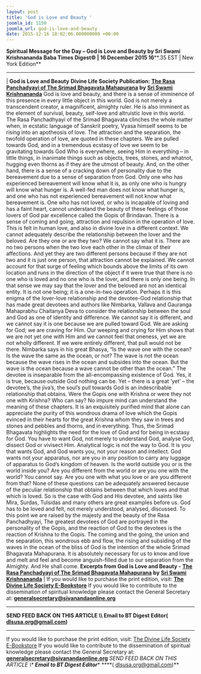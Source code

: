 ```yaml
---
layout: post
title: 'God is Love and Beauty '
joomla_id: 1150
joomla_url: god-is-love-and-beauty
date: 2015-12-16 18:02:06.000000000 +00:00
---
```

**Spiritual Message for the Day – God is Love and Beauty by Sri Swami Krishnananda**
 **Baba Times Digest© | 16 December 2015 16****.35 EST | New York Edition**
* * *
| 
**God is Love and Beauty**
**Divine Life Society Publication:** [**The Rasa Panchadyayi of The Srimad Bhagavata Mahapurana**](http://www.swami-krishnananda.org/disc/disc_303.html) **by** [**Sri Swami Krishnananda**](http://www.dlshq.org/saints/krishnananda.htm)
God is love and beauty, and there is a sense of imminence of this presence in every little object in this world. God is not merely a transcendent creator, a magnificent, almighty ruler. He is also imminent as the element of survival, beauty, self-love and altruistic love in this world. The Rasa Panchadhyayi of the Srimad Bhagavata clinches the whole matter when, in ecstatic language of Sanskrit poetry, Vyasa himself seems to be rising into an apotheosis of love.
The attraction and the separation, the twofold operation of love, are quoted in these chapters. We are pulled towards God, and in a tremendous ecstasy of love we seem to be gravitating towards God Who is everywhere, seeing Him in everything – in little things, in inanimate things such as objects, trees, stones, and whatnot, hugging even thorns as if they are the utmost of beauty. And, on the other hand, there is a sense of a cracking down of personality due to the bereavement due to a sense of separation from God. Only one who has experienced bereavement will know what it is, as only one who is hungry will know what hunger is. A well-fed man does not know what hunger is, and one who has not experienced bereavement will not know what bereavement is. One who has not loved, or who is incapable of loving and has a faint heart, cannot understand the beauty of these feelings of those lovers of God par excellence called the Gopis of Brindavan.
There is a sense of coming and going, attraction and repulsion in the operation of love. This is felt in human love, and also in divine love in a different context. We cannot adequately describe the relationship between the lover and the beloved. Are they one or are they two? We cannot say what it is. There are no two persons when the two love each other in the climax of their affections. And yet they are two different persons because if they are not two and it is just one person, that attraction cannot be explained. We cannot account for that surge of feeling which bounds above the limits of its own location and runs in the direction of the object if it were true that there is no one who is loved and no one who is the lover, and there is only one being. In that sense we may say that the lover and the beloved are not an identical entity. It is not one being; it is a one-in-two operation.
Perhaps it is this enigma of the lover-love relationship and the devotee-God relationship that has made great devotees and authors like Nimbarka, Vallava and Gauranga Mahaprabhu Chaitanya Deva to consider the relationship between the soul and God as one of identity and difference. We cannot say it is different, and we cannot say it is one because we are pulled toward God. We are asking for God; we are craving for Him. Our weeping and crying for Him shows that we are not yet one with Him and we cannot feel that oneness, yet we are not wholly different. If we were entirely different, that pull would not be there.
Nimbarka says in his great Bhasya, “Is the wave one with the ocean? Is the wave the same as the ocean, or not? The wave is not the ocean because the wave rises in the ocean and subsides into the ocean. But the wave is the ocean because a wave cannot be other than the ocean.” The devotee is inseparable from the all-encompassing existence of God. Yes, it is true, because outside God nothing can be. Yet – there is a great ‘yet’ – the devotee’s, the jiva’s, the soul’s pull towards God is an indescribable relationship that obtains. Were the Gopis one with Krishna or were they not one with Krishna? Who can say? No impure mind can understand the meaning of these chapters. It is an exquisitely purified mind that alone can appreciate the purity of this wondrous drama of love which the Gopis evinced in their hearts for the great Krishna whom they saw in trees and stones and pebbles and thorns, and in everything.
Thus, the Srimad Bhagavata highlights the need for the love of God and for being in ecstasy for God. You have to want God, not merely to understand God, analyse God, dissect God or vivisect Him. Analytical logic is not the way to God. It is you that wants God, and God wants you, not your reason and intellect. God wants not your apparatus, nor are you in any position to carry any luggage of apparatus to God’s kingdom of heaven.
Is the world outside you or is the world inside you? Are you different from the world or are you one with the world? You cannot say. Are you one with what you love or are you different from that? None of these questions can be adequately answered because of the peculiar relationship that obtains between that which loves and that which is loved. So is the case with God and His devotee, and saints like Mira, Surdas, Tulsidas and many others are great examples before us. God has to be loved and felt, not merely understood, analysed, discussed.
To this point we are raised by the majesty and the beauty of the Rasa Panchadhyayi, The greatest devotees of God are portrayed in the personality of the Gopis, and the reaction of God to the devotees is the reaction of Krishna to the Gopis. The coming and the going, the union and the separation, this wondrous ebb and flow, the rising and subsiding of the waves in the ocean of the bliss of God is the intention of the whole Srimad Bhagavata Mahapurana. It is absolutely necessary for us to know and love and melt and feel and become anguish-filled due to our separation from the Almighty. And He shall come.
**Excerpts from**
**God is Love and Beauty -** [**The Rasa Panchadyayi of The Srimad Bhagavata Mahapurana**](http://www.swami-krishnananda.org/disc/disc_303.html) **by** [**Sri Swami Krishnananda**](http://www.dlshq.org/saints/krishnananda.htm)
 |
If you would like to purchase the print edition, visit: **[The Divine Life Society E-Bookstore](http://www.dlshq.org/download/download.htm)**
If you would like to contribute to the dissemination of spiritual knowledge please contact the General Secretary at: [](mailto:%20%3Cscript%20type=%27text/javascript%27%3E%20%3C%21--%20var%20prefix%20=%20%27ma%27%20+%20%27il%27%20+%20%27to%27;%20var%20path%20=%20%27hr%27%20+%20%27ef%27%20+%20%27=%27;%20var%20addy57016%20=%20%27generalsecretary%27%20+%20%27@%27;%20addy57016%20=%20addy57016%20+%20%27sivanandaonline%27%20+%20%27.%27%20+%20%27org%27;%20document.write%28%27%3Ca%20%27%20+%20path%20+%20%27%5C%27%27%20+%20prefix%20+%20%27:%27%20+%20addy57016%20+%20%27%5C%27%3E%27%29;%20document.write%28addy57016%29;%20document.write%28%27%3C%5C/a%3E%27%29;%20//--%3E%5Cn%20%3C/script%3E%3Cscript%20type=%27text/javascript%27%3E%20%3C%21--%20document.write%28%27%3Cspan%20style=%5C%27display:%20none;%5C%27%3E%27%29;%20//--%3E%20%3C/script%3EThis%20email%20address%20is%20being%20protected%20from%20spambots.%20You%20need%20JavaScript%20enabled%20to%20view%20it.%20%3Cscript%20type=%27text/javascript%27%3E%20%3C%21--%20document.write%28%27%3C/%27%29;%20document.write%28%27span%3E%27%29;%20//--%3E%20%3C/script%3E?subject=Contribution%20to%20Dissemination%20of%20Spiritual%20Knowledge) **generalsecretary@sivanandaonline.org**
****
**SEND FEED BACK ON THIS ARTICLE \\\ Email to BT Digest Editor[](mailto:%20%3Cscript%20type=%27text/javascript%27%3E%20%3C%21--%20var%20prefix%20=%20%27ma%27%20+%20%27il%27%20+%20%27to%27;%20var%20path%20=%20%27hr%27%20+%20%27ef%27%20+%20%27=%27;%20var%20addy72654%20=%20%27dlsusa.org%27%20+%20%27@%27;%20addy72654%20=%20addy72654%20+%20%27gmail%27%20+%20%27.%27%20+%20%27com%27;%20document.write%28%27%3Ca%20%27%20+%20path%20+%20%27%5C%27%27%20+%20prefix%20+%20%27:%27%20+%20addy72654%20+%20%27%5C%27%3E%27%29;%20document.write%28addy72654%29;%20document.write%28%27%3C%5C/a%3E%27%29;%20//--%3E%5Cn%20%3C/script%3E%3Cscript%20type=%27text/javascript%27%3E%20%3C%21--%20document.write%28%27%3Cspan%20style=%5C%27display:%20none;%5C%27%3E%27%29;%20//--%3E%20%3C/script%3EThis%20email%20address%20is%20being%20protected%20from%20spambots.%20You%20need%20JavaScript%20enabled%20to%20view%20it.%20%3Cscript%20type=%27text/javascript%27%3E%20%3C%21--%20document.write%28%27%3C/%27%29;%20document.write%28%27span%3E%27%29;%20//--%3E%20%3C/script%3E?subject=DLS%20Posts)( [dlsusa.org@gmail.com](mailto:dlsusa.org@gmail.com))**
* * *
  
If you would like to purchase the print edition, visit: [The Divine Life Society E-Bookstore](http://www.dlshq.org/download/download.htm)
If you would like to contribute to the dissemination of spiritual knowledge please contact the General Secretary at: **[generalsecretary@sivanandaonline.org](mailto:generalsecretary@sivanandaonline.org)**
**SEND FEED BACK ON THIS ARTICLE \\\**  **Email to BT Digest Editor**** [](mailto:%20%3Cscript%20type=%27text/javascript%27%3E%20%3C%21--%20var%20prefix%20=%20%27ma%27%20+%20%27il%27%20+%20%27to%27;%20var%20path%20=%20%27hr%27%20+%20%27ef%27%20+%20%27=%27;%20var%20addy72654%20=%20%27dlsusa.org%27%20+%20%27@%27;%20addy72654%20=%20addy72654%20+%20%27gmail%27%20+%20%27.%27%20+%20%27com%27;%20document.write%28%27%3Ca%20%27%20+%20path%20+%20%27%5C%27%27%20+%20prefix%20+%20%27:%27%20+%20addy72654%20+%20%27%5C%27%3E%27%29;%20document.write%28addy72654%29;%20document.write%28%27%3C%5C/a%3E%27%29;%20//--%3E%5Cn%20%3C/script%3E%3Cscript%20type=%27text/javascript%27%3E%20%3C%21--%20document.write%28%27%3Cspan%20style=%5C%27display:%20none;%5C%27%3E%27%29;%20//--%3E%20%3C/script%3EThis%20email%20address%20is%20being%20protected%20from%20spambots.%20You%20need%20JavaScript%20enabled%20to%20view%20it.%20%3Cscript%20type=%27text/javascript%27%3E%20%3C%21--%20document.write%28%27%3C/%27%29;%20document.write%28%27span%3E%27%29;%20//--%3E%20%3C/script%3E?subject=DLS%20Posts)****( [dlsusa.org@gmail.com](mailto:dlsusa.org@gmail.com))**  
